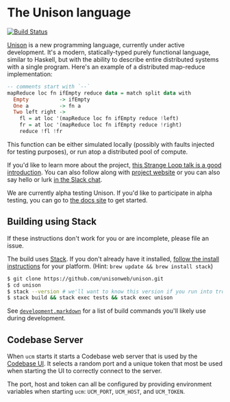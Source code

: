 The Unison language
===================

[![Build Status](https://travis-ci.org/unisonweb/unison.svg?branch=master)](https://travis-ci.org/unisonweb/unison)

[Unison](https://unisonweb.org) is a new programming language, currently under active development. It's a modern, statically-typed purely functional language, similar to Haskell, but with the ability to describe entire distributed systems with a single program. Here's an example of a distributed map-reduce implementation:

```Haskell
-- comments start with `--`
mapReduce loc fn ifEmpty reduce data = match split data with
  Empty          -> ifEmpty
  One a          -> fn a
  Two left right ->
    fl = at loc '(mapReduce loc fn ifEmpty reduce !left)
    fr = at loc '(mapReduce loc fn ifEmpty reduce !right)
    reduce !fl !fr
```

This function can be either simulated locally (possibly with faults injected for testing purposes), or run atop a distributed pool of compute. 

If you'd like to learn more about the project, [this Strange Loop talk is a good introduction](https://www.youtube.com/watch?v=gCWtkvDQ2ZI). You can also follow along with [project website](https://unisonweb.org) or you can also say hello or lurk [in the Slack chat](https://unisonweb.org/slack).

We are currently alpha testing Unison. If you'd like to participate in alpha testing, you can go to [the docs site](https://www.unisonweb.org/docs) to get started.

Building using Stack
--------------------

If these instructions don't work for you or are incomplete, please file an issue.

The build uses [Stack](http://docs.haskellstack.org/). If you don't already have it installed, [follow the install instructions](http://docs.haskellstack.org/en/stable/README.html#how-to-install) for your platform.  (Hint: `brew update && brew install stack`)

```sh
$ git clone https://github.com/unisonweb/unison.git
$ cd unison
$ stack --version # we'll want to know this version if you run into trouble
$ stack build && stack exec tests && stack exec unison
```

See [`development.markdown`](development.markdown) for a list of build commands you'll likely use during development.

Codebase Server
---------------

When `ucm` starts it starts a Codebase web server that is used by the 
[Codebase UI](https://github.com/unisonweb/codebase-ui). It selects a random
port and a unique token that most be used when starting the UI to correctly
connect to the server.

The port, host and token can all be configured by providing environment
variables when starting `ucm`: `UCM_PORT`, `UCM_HOST`, and `UCM_TOKEN`.
